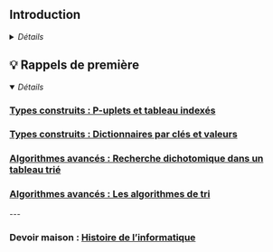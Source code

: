 ##  Introduction
<details>
  <summary><i>Détails</i></summary>
  
  >__« Dans la nouvelle économie, l’informatique n’est plus une connaissance optionnelle. C’est une compétence basique, comme la lecture, l’écriture et l’arithmétique. »__
  >
  >_Barack Obama, 2016_


  ##  📖 En classe de terminale
  ### Le programme Officiel
  >[Programme de l'enseignement de spécialité de NSI](https://cache.media.education.gouv.fr/file/SPE8_MENJ_25_7_2019/93/3/spe247_annexe_1158933.pdf)  
  >_Bulletin officiel de l'éducation nationale spécial n°8 du 25 juillet 2019_
  
  Cet enseignement s’appuie sur quatre concepts fondamentaux :
  - Les **données**, qui représentent sous une forme numérique unifiée des informations très diverses : textes, images, sons, mesures physiques, sommes d’argent, etc.
  - Les **algorithmes**, qui spécifient de façon abstraite et précise des traitements à effectuer sur les données à partir d’opérations élémentaires.
  -  Les **langages**, qui permettent de traduire les algorithmes abstraits en programmes textuels ou graphiques de façon à ce qu’ils soient exécutables par les machines.
  - Les **machines**, et leurs systèmes d’exploitation, qui permettent d’exécuter des programmes en enchaînant un grand nombre d’instructions simples, assurant la persistance des données par leur stockage, et de gérer les communications. On y inclut les objets connectés et les réseaux.  
  À ces concepts s’ajoute un élément transversal : les **interfaces** qui permettent la communication avec les humains, la collecte des données et la commande des systèmes.

  En classe de terminale, le programme de NSI est découpé en 5 chapitres
  - Les **structures de données** (piles, files, arbres, graphes)
  - Les **bases de données** (modèle relationnel, SGBD, SQL)
  - Les **architectures**, OS et réseaux (composants, processus, routage et sécurité réseau)
  - Les **langages** et la programmation (récursivité, mise au point, bugs, POO)
  - Les **algorithmes** (parcours, diviser pour régner, recherche textuelle)  

  Un chapitre **Histoire de l'informatique** s'ajoute à ceux-ci mais il sera traité de manière transversalle tout au long des cours de première et terminale.
  
  ### La répartition des cours 
  >🕦 _6 heures de cours répartis en 3 blocs de 2 heures_    

  La majorité des cours et TP se font sur machine, il n'y a pas de répartition standard de ces 6 heures entre les cours et les TPs, les cours contiendront des exercices de compréhension et peuvent s'étaler sur 1/2 séance (1h) ou plusieurs séances (2 x 2 heures) les TPs s'étalent souvent sur 2 séances (4h).  
  Pour bien préparer le baccalauréat dont les 3/4 de la note sont obtenus à l'écrit, nous effectuerons des exercices sur feuille sans l'accès aux machines (souvent piochés dans les annales des années précédentes).

  **📝 Les évaluations**  
  - Devoirs surveillés (QCM + exos)
  - Exos type bac
  - Devoirs maison
  - Bac blanc (écrit et pratique)
  - Activités en classe notées
  
  **✓ Les besoins**  
  - Une clé **USB** ou un drive pour sauvegarder vos cours et TP que vous aurez modifiés
  - Des **écouteurs** avec une prise Jack 3.5mm mâle pour pouvoir écouter des vidéos parfois intégrées au cours
  - Connaître ses accès à l'**ENT** et **Pronote**
  
  **⚠️ Les règles** 
  - Etre à l’heure : une tolérance de 5mn, au delà le cours n'est plus accessible
  - Poser son téléphone dans la PhoneBox à son arrivée en classe
  - Passer aux toilettes avant ou après le cours, pas de sortie pendant le cours
  - Respecter ses camarades et le professeur 
  - Respecter le matériel qui est notre outil de travail
  
  **🛠️ Les outils**  
  ![Python Github SQL Basthon Jupyter Pix](./0.0.outils1.png "Nos outils")  
  
  **Mais aussi...**  
  
  ![Cahier crayon gomme cerveau](./0.0.outils2.png "Mais à ne pas oublier")

  ---
  ## 🎓 Le baccalauréat  
  >[Définition  de  l'épreuve  terminale  de  l'enseignement  de  spécialité  « numérique  et  sciences informatiques » du baccalauréat général](https://eduscol.education.fr/document/52908/download#:~:text=L'%C3%A9preuve%20terminale%20obligatoire%20de,est%20donn%C3%A9e%20sur%2020%20points)  
  >_Site Eduscol_
  >
  >[Modification de certaines modalités de passation des épreuves terminales d’enseignements de spécialité](https://www.education.gouv.fr/bo/2023/Hebdo36/MENE2317750N)  
  >_Bulletin officiel de l'éducation nationale n°36 du 28 septembre 2023_

  ### 🖊️ Épreuve écrite  
  _sur 20 points - durée 3 h 30 - coeff 0.75_
  >[Programme d'examen des épreuves terminales des enseignements de spécialité](https://www.education.gouv.fr/bo/22/Hebdo36/MENE2227884N.htm)  
  >_Bulletin officiel de l'éducation nationale n°36 du 30 septembre 2022_

  Depuis la session 2023, l'épreuve consiste en trois exercices qui doivent tous être traités.  

  _Les annales des sujets précédents (2020, 2021, 2022) comportent tous 5 exercices dont seulement 3 devaient être traités. Ce n'est plus le cas depuis la session 2023 où la totalité du sujet doit être traité_

  ### 💻 Épreuve pratique  
  _sur 20 points - durée 1 h - coeff 0.25_  
  >[Partie pratique de l’épreuve de l’enseignement de NSI à compter de la session 2024](https://www.education.gouv.fr/bo/2024/Hebdo8/MENE2330918N)  
  >_Bulletin officiel de l'éducation nationale n°8 du 22 février 2024_

  La partie pratique consiste en la résolution de deux exercices sur ordinateur.
  Le candidat est évalué sur la base d’un dialogue avec un professeur-examinateur. Un examinateur évalue au maximum quatre élèves. L’examinateur ne peut pas évaluer un élève qu’il a eu en classe durant l’année en cours.  
  
  **Premier exercice** : Le premier exercice consiste à programmer un algorithme figurant explicitement au programme, ne présentant pas de difficulté particulière, dont on fournit une spécification. Il s’agit donc de restituer un algorithme rencontré et travaillé à plusieurs reprises en cours de formation. Le sujet peut proposer un jeu de test avec les réponses attendues pour permettre au candidat de vérifier son travail.  
  
  **Deuxième exercice** : Pour le second exercice, un programme est fourni au candidat. Cet exercice ne demande pas l’écriture complète d’un programme, mais permet de valider des compétences de programmation suivant des modalités variées : le candidat doit, par exemple, compléter un programme « à trous » afin de répondre à une spécification donnée, ou encore compléter un programme pour le documenter, ou encore compléter un programme en ajoutant des assertions, etc.  
  
  **Banque d'exercices** : Les exercices des épreuves pratiques jusqu'à 2023 sont disponibles sur le site [Eduscol](https://eduscol.education.fr/2661/banque-des-epreuves-pratiques-de-specialite-nsi)  

  ### A noter 
  - _Les deux épreuves n'auront pas lieu le même jour._  
  - _Les notes de l'épreuve de terminale compteront pour le baccalauréat avec le coefficient 16 sur 60._   
  - _La note sur 20 au baccalauréat en NSI est constituée de 15 points d'épreuve écrite et de 5 points d'épreuve pratique._  

  ![Répartition de la note finale](https://www.education.gouv.fr/sites/default/files/styles/embed_image/public/2021-10/r-partition-de-la-note-finale-gt-octobre-95074.jpg "Répartition de la note finale")  


  ---
  ## 💻 Notre environnement de travail

  ### Jupyter Notebook
  Tous les cours et TP de cette année seront disponibles en ligne sur __Github__ à l'adresse https://github.com/abrugiere/tnsi sous forme de __Notebooks Jupyter__.  
  Jupyter Notebook est un environnement de programmation interactif permettant de créer des document intitulés "notebooks". Il s'agit de documents se présentant sous la forme d'une succession de cellules qui peuvent contenir du code __Python__, du __texte brut__, des formules mathématiques, des graphiques ou encore du texte mis en forme grâce au langage __markdown__. Les notebooks possèdent généralement l'extension `.ipynb`.

  ### Basthon
  Pour utiliser les notebooks Jupyter il faut généralement installer le logiciel sur son ordinateur, cependant il existe un outil en ligne appelé __Basthon__ (Basthon est l'acronyme de "**b**ac **à** **s**able pour py**thon**", c'est une allusion à la lutte que peut parfois représenter l'apprentissage de la programmation) qui nous permettra d'utiliser les notebooks sans rien installer et quelque soit notre plateforme (PC, mac, Linux, tablette...) 

  L'accès au site se fait à l'adresse [https://basthon.fr](https://basthon.fr) en choisissant le mode _Notebook_ (un mode _Console_ existe aussi à la manière de l'environnement _IDLE_ également disponible au lycée)

  En cas de panne du site Basthon, **Jupyter** propose un éditeur en ligne de Notebooks à l'adresse [https://jupyter.org/try-jupyter/lab](https://jupyter.org/try-jupyter/lab) le notebook peut être ouvert en utilisant le bouton _"Upload files"_ pour charger votre fichier.

  ### Le markdown
  Comme le HTML, le markdown est un langage qui permet de mettre en forme du texte en utilisant des __balises__. Pour se familiariser avec ces outils, voici un premier TP :  

  ### [Notebooks Jupyter, Basthon, Le Markdown](https://notebook.basthon.fr/?from=https://raw.githubusercontent.com/abrugiere/tnsi/main/_ressources/0.0_markdown.ipynb)  
  _(CTRL+Clic ou Clic Droit et "Ouvrir le lien dans un nouvel onglet")_

---
</details>




## 💡 Rappels de première
<details open>
  <summary><i>Détails</i></summary> 
    
  ### [Types construits : P-uplets et tableau indexés](https://notebook.basthon.fr/?from=https://raw.githubusercontent.com/abrugiere/tnsi/main/_ressources/0.1_tuples_listes.ipynb)
  ### [Types construits : Dictionnaires par clés et valeurs](https://notebook.basthon.fr/?from=https://raw.githubusercontent.com/abrugiere/tnsi/main/_ressources/0.2_dico.ipynb)
  ### [Algorithmes avancés : Recherche dichotomique dans un tableau trié](https://notebook.basthon.fr/?from=https://raw.githubusercontent.com/abrugiere/tnsi/main/_ressources/0.3_dichotomie.ipynb) 
  ### [Algorithmes avancés : Les algorithmes de tri](https://notebook.basthon.fr/?from=https://raw.githubusercontent.com/abrugiere/tnsi/main/_ressources/0.4_tris.ipynb) 

</details>
  ---
  
  ### Devoir maison : [Histoire de l’informatique](https://notebook.basthon.fr/?from=https://raw.githubusercontent.com/abrugiere/tnsi/main/_ressources/0.5_histoire.ipynb)  









